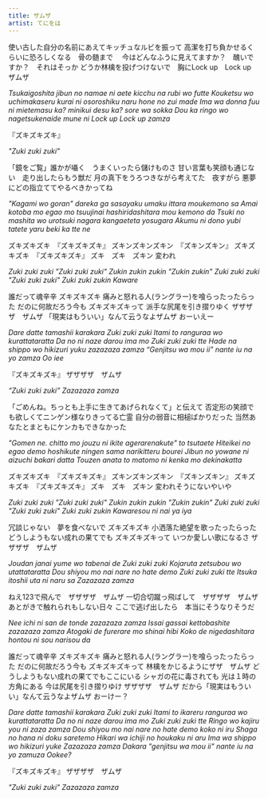 ```yaml
---
title: ザムザ
artist: てにをは
---
```


使い古した自分の名前にあえてキッチュなルビを振って
高潔を打ち負かせるくらいに恐ろしくなる　骨の髄まで　
今はどんなふうに見えてますか？　醜いですか？　それはそっか
どうか林檎を投げつけないで　胸にLock up　Lock up　ザムザ

*Tsukaigoshita jibun no namae ni aete kicchu na rubi wo futte
Kouketsu wo uchimakaseru kurai ni osoroshiku naru hone no zui made
Ima wa donna fuu ni mietemasu ka? minikui desu ka? sore wa sokka
Dou ka ringo wo nagetsukenaide mune ni Lock up Lock up zamza*

『ズキズキズキ』

*"Zuki zuki zuki"*

「鏡をご覧」誰かが囁く　うまくいったら儲けものさ
甘い言葉も笑顔も通じない　走り出したらもう獣だ
月の真下をうろつきながら考えてた　夜すがら
悪夢にどの指立ててやるべきかってね

*"Kagami wo goran" dareka ga sasayaku umaku ittara moukemono sa
Amai kotoba mo egao mo tsuujinai hashiridashitara mou kemono da
Tsuki no mashita wo urotsuki nagara kangaeteta yosugara
Akumu ni dono yubi tatete yaru beki ka tte ne*

ズキズキズキ　『ズキズキズキ』
ズキンズキンズキン　『ズキンズキン』
ズキズキズキ　『ズキズキズキ』
ズキ　ズキ　ズキン
変われ

*Zuki zuki zuki "Zuki zuki zuki"
Zukin zukin zukin "Zukin zukin"
Zuki zuki zuki "Zuki zuki zuki"
Zuki zuki zukin 
Kaware*

誰だって魂辛辛
ズキズキズキ
痛みと怒れる人(ラングラー)を喰らったったらった
だのに何故だろう今も
ズキズキズキって
派手な尻尾を引き摺りゆく
ザザザザ　ザムザ
「現実はもういい」なんて云うなよザムザ
おーいえー

*Dare datte tamashii karakara
Zuki zuki zuki
Itami to ranguraa wo kurattataratta
Da no ni naze darou ima mo
Zuki zuki zuki tte
Hade na shippo wo hikizuri yuku zazazaza zamza
“Genjitsu wa mou ii” nante iu na yo zamza
Oo iee*

『ズキズキズキ』
ザザザザ　ザムザ

*“Zuki zuki zuki”
Zazazaza zamza*

「ごめんね。ちっとも上手に生きてあげられなくて」と伝えて
否定形の笑顔でも欲しくてニンゲン様なりきってる亡霊
自分の弱音に相槌ばかりだった
当然あなたとまともにケンカもできなかった

*"Gomen ne. chitto mo jouzu ni ikite agerarenakute" to tsutaete
Hiteikei no egao demo hoshikute ningen sama narikitteru bourei
Jibun no yowane ni aizuchi bakari datta
Touzen anata to matomo ni kenka mo dekinakatta*

ズキズキズキ　『ズキズキズキ』
ズキンズキンズキン　『ズキンズキン』
ズキズキズキ　『ズキズキズキ』
ズキ　ズキ　ズキン
変われそうにないやいや

*Zuki zuki zuki "Zuki zuki zuki"
Zukin zukin zukin "Zukin zukin"
Zuki zuki zuki "Zuki zuki zuki"
Zuki zuki zukin
Kawaresou ni nai ya iya*

冗談じゃない　夢を食べないで
ズキズキズキ
小洒落た絶望を歌ったったらった
どうしようもない成れの果てでも
ズキズキズキって
いつか愛しい歌になるさ
ザザザザ　ザムザ

*Joudan janai yume wo tabenai de
Zuki zuki zuki
Kojaruta zetsubou wo utattataratta
Dou shiyou mo nai nare no hate demo
Zuki zuki zuki tte
Itsuka itoshii uta ni naru sa
Zazazaza zamza*

ねえ123で飛んで　ザザザザ　ザムザ
一切合切蹴っ飛ばして　ザザザザ　ザムザ
あとがきで触れられもしない日々
ここで逃げ出したら　本当にそうなりそうだ

*Nee ichi ni san de tonde zazazaza zamza
Issai gassai kettobashite zazazaza zamza
Atogaki de furerare mo shinai hibi
Koko de nigedashitara hontou ni sou narisou da*

誰だって魂辛辛
ズキズキズキ
痛みと怒れる人(ラングラー)を喰らったったらった
だのに何故だろう今も
ズキズキズキって
林檎をかじるようにザザ　ザムザ
どうしようもない成れの果てでもここにいる
シャガの花に毒されても
光は１時の方角にある
今は尻尾を引き摺りゆけ
ザザザザ　ザムザ
だから「現実はもういい」なんて云うなよザムザ
おーけー？

*Dare datte tamashii karakara
Zuki zuki zuki
Itami to ikareru ranguraa wo kurattataratta
Da no ni naze darou ima mo
Zuki zuki zuki tte
Ringo wo kajiru you ni zaza zamza
Dou shiyou mo nai nare no hate demo koko ni iru
Shaga no hana ni doku saretemo
Hikari wa ichiji no houkaku ni aru
Ima wa shippo wo hikizuri yuke
Zazazaza zamza
Dakara "genjitsu wa mou ii" nante iu na yo zamuza
Ookee?*

『ズキズキズキ』
ザザザザ　ザムザ

*"Zuki zuki zuki"
Zazazaza zamza*